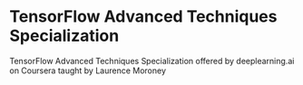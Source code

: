 # TensorFlow Advanced Techniques Specialization
TensorFlow Advanced Techniques Specialization offered by deeplearning.ai on Coursera taught by Laurence Moroney
